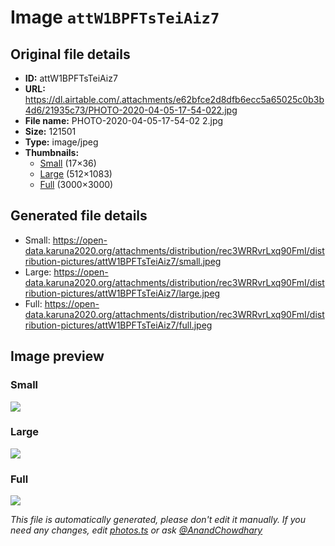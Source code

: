 # Image `attW1BPFTsTeiAiz7`

## Original file details

- **ID:** attW1BPFTsTeiAiz7
- **URL:** https://dl.airtable.com/.attachments/e62bfce2d8dfb6ecc5a65025c0b3b4d6/21935c73/PHOTO-2020-04-05-17-54-022.jpg
- **File name:** PHOTO-2020-04-05-17-54-02 2.jpg
- **Size:** 121501
- **Type:** image/jpeg
- **Thumbnails:**
  - [Small](https://dl.airtable.com/.attachmentThumbnails/d063b927f3cee4c34bd82f8a64e413cc/fb2561c9) (17×36)
  - [Large](https://dl.airtable.com/.attachmentThumbnails/24cb2c805d2b62a800f66dffda8863f6/ca47b801) (512×1083)
  - [Full](https://dl.airtable.com/.attachmentThumbnails/fcd0c8ff75aa669b1879de6be805c40b/6e445f94) (3000×3000)

## Generated file details

- Small: https://open-data.karuna2020.org/attachments/distribution/rec3WRRvrLxq90FmI/distribution-pictures/attW1BPFTsTeiAiz7/small.jpeg
- Large: https://open-data.karuna2020.org/attachments/distribution/rec3WRRvrLxq90FmI/distribution-pictures/attW1BPFTsTeiAiz7/large.jpeg
- Full: https://open-data.karuna2020.org/attachments/distribution/rec3WRRvrLxq90FmI/distribution-pictures/attW1BPFTsTeiAiz7/full.jpeg

## Image preview

### Small

![](https://open-data.karuna2020.org/attachments/distribution/rec3WRRvrLxq90FmI/distribution-pictures/attW1BPFTsTeiAiz7/small.jpeg)

### Large

![](https://open-data.karuna2020.org/attachments/distribution/rec3WRRvrLxq90FmI/distribution-pictures/attW1BPFTsTeiAiz7/large.jpeg)

### Full

![](https://open-data.karuna2020.org/attachments/distribution/rec3WRRvrLxq90FmI/distribution-pictures/attW1BPFTsTeiAiz7/full.jpeg)

_This file is automatically generated, please don't edit it manually. If you need any changes, edit [photos.ts](/photos.ts) or ask [@AnandChowdhary](https://github.com/AnandChowdhary)_

